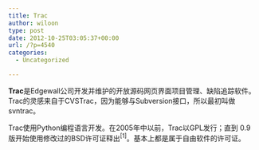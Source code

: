 ```yaml
---
title: Trac
author: wiloon
type: post
date: 2012-10-25T03:05:37+00:00
url: /?p=4540
categories:
  - Uncategorized

---
```

**Trac**是Edgewall公司开发并维护的开放源码网页界面项目管理、缺陷追踪软件。Trac的灵感来自于CVSTrac，因为能够与Subversion接口，所以最初叫做svntrac。

Trac使用Python编程语言开发。在2005年中以前，Trac以GPL发行；直到 0.9 版开始使用修改过的BSD许可证释出<sup id="cite_ref-license_0-0">[1]</sup>。基本上都是属于自由软件的许可证。